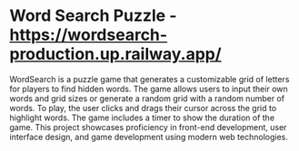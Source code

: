 # Word Search Puzzle - https://wordsearch-production.up.railway.app/
WordSearch is a puzzle game that generates a customizable grid of letters for players to find hidden words. The game allows users to input their own words and grid sizes or generate a random grid with a random number of words. To play, the user clicks and drags their cursor across the grid to highlight words. The game includes a timer to show the duration of the game. This project showcases proficiency in front-end development, user interface design, and game development using modern web technologies.
